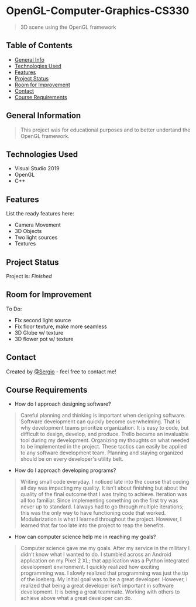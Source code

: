 # OpenGL-Computer-Graphics-CS330
> 3D scene using the OpenGL framework


## Table of Contents
* [General Info](#general-information)
* [Technologies Used](#technologies-used)
* [Features](#features)
* [Project Status](#project-status)
* [Room for Improvement](#room-for-improvement)
* [Contact](#contact)
* [Course Requirements](#course-requirements)

## General Information
> This project was for educational purposes and to better undertand the OpenGL framework.


## Technologies Used
- Visual Studio 2019
- OpenGL
- C++

## Features
List the ready features here:
- Camera Movement
- 3D Objects
- Two light sources
- Textures

## Project Status
Project is: _Finished_


## Room for Improvement
To Do:
- Fix second light source
- Fix floor texture, make more seamless
- 3D Globe w/ texture
- 3D flower pot w/ texture


## Contact
Created by [@Sergio](https://www.linkedin.com/in/sergio-passos-809aa114a/) - feel free to contact me!


## Course Requirements
- How do I approach designing software?
> Careful planning and thinking is important when designing software. Software development can quickly become overwhelming. That is why development teams prioritize organization. It is easy to code, but difficult to design, develop, and produce. Trello became an invaluable tool during my development. Organizing my thoughts on what needed to be implemented in the project. These tactics can easily be applied to any software development team. Planning and staying organized should be on every developer's utility belt.
- How do I approach developing programs?
> Writing small code everyday. I noticed late into the course that coding all day was impacting my quality. It isn’t about finishing but about the quality of the final outcome that I was trying to achieve. Iteration was all too familiar. Since implementing something on the first try was never up to standard. I always had to go through multiple iterations; this was the only way to have functioning code that worked. Modularization is what I learned throughout the project. However, I learned that far too late into the project to reap the benefits.
- How can computer science help me in reaching my goals?
> Computer science gave me my goals. After my service in the military I didn’t know what I wanted to do. I stumbled across an Android application on my Pixel 2 XL; that application was a Python integrated development environment. I quickly realized how exciting programming was. I slowly realized that programming was just the tip of the iceberg. My initial goal was to be a great developer. However, I realized that being a great developer isn’t important in software development. It is being a great teammate. Working with others to achieve above what a great developer can do.



